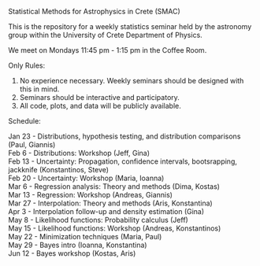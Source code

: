 Statistical Methods for Astrophysics in Crete (SMAC)

This is the repository for a weekly statistics seminar held by the astronomy group within the University of Crete Department of Physics. 

We meet on Mondays 11:45 pm - 1:15 pm in the Coffee Room.

Only Rules:  
1. No experience necessary. Weekly seminars should be designed with this in mind.  
2. Seminars should be interactive and participatory.  
3. All code, plots, and data will be publicly available.  


Schedule:  
  
Jan 23 - Distributions, hypothesis testing, and distribution comparisons (Paul, Giannis)  
Feb 6 - Distributions: Workshop (Jeff, Gina)  
Feb 13 - Uncertainty: Propagation, confidence intervals, bootsrapping, jackknife (Konstantinos, Steve)  
Feb 20 - Uncertainty: Workshop (Maria, Ioanna)  
Mar 6 - Regression analysis: Theory and methods (Dima, Kostas)  
Mar 13 - Regression: Workshop (Andreas, Giannis)  
Mar 27 - Interpolation: Theory and methods (Aris, Konstantina)  
Apr 3 - Interpolation follow-up and density estimation (Gina)  
May 8 - Likelihood functions: Probability calculus (Jeff)  
May 15 - Likelihood functions: Workshop (Andreas, Konstantinos)  
May 22 - Minimization techniques (Maria, Paul)  
May 29 - Bayes intro (Ioanna, Konstantina)  
Jun 12 - Bayes workshop (Kostas, Aris)  
